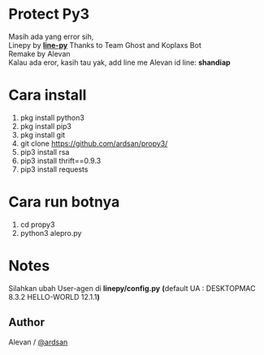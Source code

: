 # Protect Py3
Masih ada yang error sih, <br> Linepy by <b>[line-py](https://github.com/fadhiilrachman/line-py)</b> Thanks to Team Ghost and Koplaxs Bot <br> Remake by Alevan 
<br>Kalau ada eror, kasih tau yak, add line me Alevan id line: <b>shandiap</b>
# Cara install

1. pkg install python3<br>
2. pkg install pip3<br>
3. pkg install git<br>
4. git clone https://github.com/ardsan/propy3/<br>
5. pip3 install rsa<br>
6. pip3 install thrift==0.9.3<br>
7. pip3 install requests<br>

# Cara run botnya

1. cd propy3<br>
2. python3 alepro.py<br>

# Notes
Silahkan ubah User-agen di <b>linepy/config.py</b> <b>(</b>default UA : DESKTOPMAC	8.3.2	HELLO-WORLD	12.1.1<b>)</b><br>
## Author
Alevan / [@ardsan](https://github.com/ardsan/propy3) <br></b>

